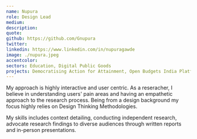 ```yaml
---
name: Nupura
role: Design Lead
medium:
description: 
quote: 
github: https://github.com/Gnupura
twitter:
linkedin: https://www.linkedin.com/in/nupuragawde
image: ./nupura.jpeg
accentcolor: 
sectors: Education, Digital Public Goods
projects: Democratising Action for Attainment, Open Budgets India Platform - 2.0, ParakhAI
---
```


My approach is highly interactive and user centric. As a reseracher, I believe in understanding users' pain areas and having an empathetic approach to the research process. Being from a design background my focus highly relies on Design Thinking Methodologies.

My skills includes context detailing, conducting independent research, advocate research findings to diverse audiences through written reports and in-person presentations. 
